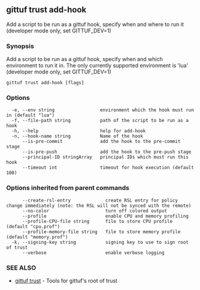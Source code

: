 ## gittuf trust add-hook

Add a script to be run as a gittuf hook, specify when and where to run it (developer mode only, set GITTUF_DEV=1)

### Synopsis

Add a script to be run as a gittuf hook, specify when and which environment to run it in. The only currently supported environment is 'lua' (developer mode only, set GITTUF_DEV=1)

```
gittuf trust add-hook [flags]
```

### Options

```
  -e, --env string                 environment which the hook must run in (default "lua")
  -f, --file-path string           path of the script to be run as a hook
  -h, --help                       help for add-hook
  -n, --hook-name string           Name of the hook
      --is-pre-commit              add the hook to the pre-commit stage
      --is-pre-push                add the hook to the pre-push stage
      --principal-ID stringArray   principal IDs which must run this hook
      --timeout int                timeout for hook execution (default 100)
```

### Options inherited from parent commands

```
      --create-rsl-entry             create RSL entry for policy change immediately (note: the RSL will not be synced with the remote)
      --no-color                     turn off colored output
      --profile                      enable CPU and memory profiling
      --profile-CPU-file string      file to store CPU profile (default "cpu.prof")
      --profile-memory-file string   file to store memory profile (default "memory.prof")
  -k, --signing-key string           signing key to use to sign root of trust
      --verbose                      enable verbose logging
```

### SEE ALSO

* [gittuf trust](gittuf_trust.md)	 - Tools for gittuf's root of trust

